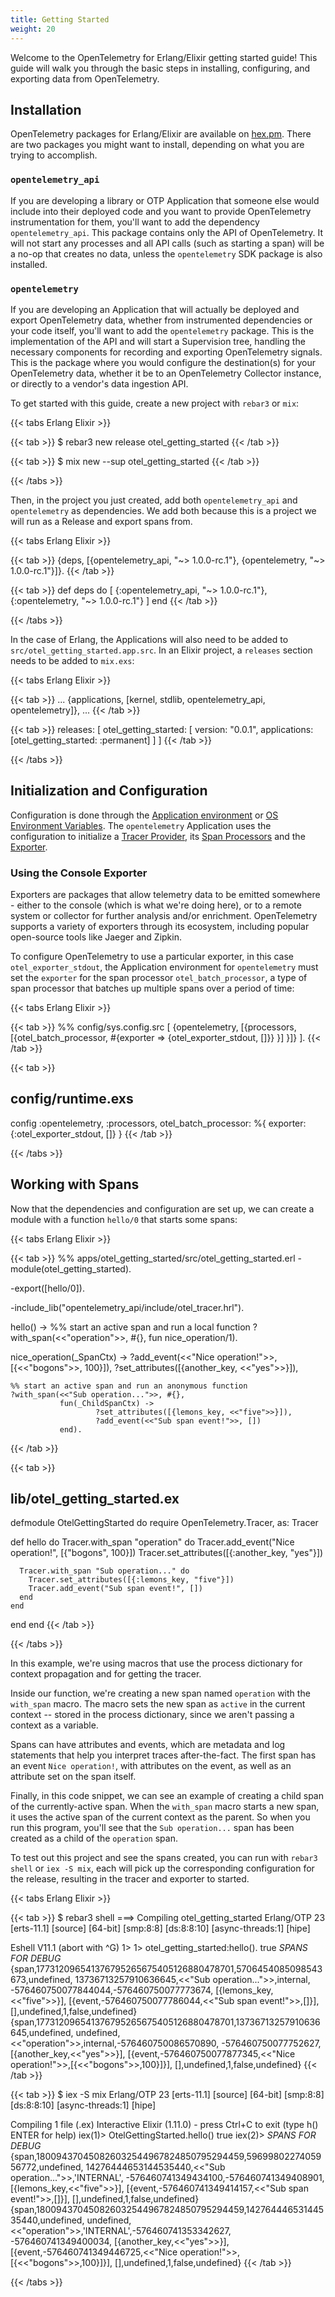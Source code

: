 ```yaml
---
title: Getting Started
weight: 20
---
```


Welcome to the OpenTelemetry for Erlang/Elixir getting started guide! This guide
will walk you through the basic steps in installing, configuring, and exporting data
from OpenTelemetry.

## Installation

OpenTelemetry packages for Erlang/Elixir are available on
[hex.pm](https://hex.pm). There are two packages you might want to install,
depending on what you are trying to accomplish.

### `opentelemetry_api`

If you are developing a library or OTP Application that someone else would include
into their deployed code and you want to provide OpenTelemetry instrumentation
for them, you'll want to add the dependency `opentelemetry_api`. This package contains
only the API of OpenTelemetry. It will not start any processes and all API calls
(such as starting a span) will be a no-op that creates no data, unless the
`opentelemetry` SDK package is also installed.

### `opentelemetry`

If you are developing an Application that will actually be deployed and export
OpenTelemetry data, whether from instrumented dependencies or your code itself,
you'll want to add the `opentelemetry` package. This is the implementation of the
API and will start a Supervision tree, handling the necessary components for recording
and exporting OpenTelemetry signals. This is the package where you would configure
the destination(s) for your OpenTelemetry data, whether it be to an OpenTelemetry
Collector instance, or directly to a vendor's data ingestion API.

To get started with this guide, create a new project with `rebar3` or `mix`:

{{< tabs Erlang Elixir >}}

{{< tab >}}
$ rebar3 new release otel_getting_started
{{< /tab >}}

{{< tab >}}
$ mix new --sup otel_getting_started
{{< /tab >}}

{{< /tabs >}}


Then, in the project you just created, add both `opentelemetry_api` and
`opentelemetry` as dependencies. We add both because this is a project we will
run as a Release and export spans from.

{{< tabs Erlang Elixir >}}

{{< tab >}}
{deps, [{opentelemetry_api, "~> 1.0.0-rc.1"}, 
        {opentelemetry, "~> 1.0.0-rc.1"}]}.
{{< /tab >}}

{{< tab >}}
def deps do
  [
    {:opentelemetry_api, "~> 1.0.0-rc.1"},
    {:opentelemetry, "~> 1.0.0-rc.1"}
  ]
end
{{< /tab >}}

{{< /tabs >}}

In the case of Erlang, the Applications will also need to be added to
`src/otel_getting_started.app.src`. In an Elixir project, a `releases`
section needs to be added to `mix.exs`: 

{{< tabs Erlang Elixir >}}

{{< tab >}}
...
{applications, [kernel,
                stdlib,
                opentelemetry_api,
                opentelemetry]},
...
{{< /tab >}}

{{< tab >}}
releases: [
  otel_getting_started: [
    version: "0.0.1",
    applications: [otel_getting_started: :permanent]
  ]
]
{{< /tab >}}

{{< /tabs >}}

## Initialization and Configuration

Configuration is done through the [Application
environment](https://erlang.org/doc/design_principles/applications.html#configuring-an-application)
or [OS Environment
Variables](https://github.com/open-telemetry/opentelemetry-specification/blob/main/specification/sdk-environment-variables.md). The
`opentelemetry` Application uses the configuration to initialize a [Tracer
Provider](https://hexdocs.pm/opentelemetry_api/otel_tracer_provider.html), its
[Span Processors](https://hexdocs.pm/opentelemetry/otel_span_processor.html) and
the [Exporter](https://hexdocs.pm/opentelemetry/otel_exporter.html).

### Using the Console Exporter

Exporters are packages that allow telemetry data to be emitted somewhere -
either to the console (which is what we're doing here), or to a remote system or
collector for further analysis and/or enrichment. OpenTelemetry supports a
variety of exporters through its ecosystem, including popular open-source tools
like Jaeger and Zipkin.

To configure OpenTelemetry to use a particular exporter, in this case
`otel_exporter_stdout`, the Application environment for `opentelemetry` must
set the `exporter` for the span processor `otel_batch_processor`, a type
of span processor that batches up multiple spans over a period of time:

{{< tabs Erlang Elixir >}}

{{< tab >}}
%% config/sys.config.src
[
 {opentelemetry,
  [{processors, [{otel_batch_processor,
                  #{exporter => {otel_exporter_stdout, []}}
                 }]
   }]}
].
{{< /tab >}}

{{< tab >}}
## config/runtime.exs
config :opentelemetry, :processors,
  otel_batch_processor: %{
    exporter: {:otel_exporter_stdout, []}
  }
{{< /tab >}}

{{< /tabs >}}

## Working with Spans

Now that the dependencies and configuration are set up, we can create a module with
a function `hello/0` that starts some spans:

{{< tabs Erlang Elixir >}}

{{< tab >}}
%% apps/otel_getting_started/src/otel_getting_started.erl
-module(otel_getting_started).

-export([hello/0]).

-include_lib("opentelemetry_api/include/otel_tracer.hrl").

hello() ->
    %% start an active span and run a local function
    ?with_span(<<"operation">>, #{}, fun nice_operation/1).

nice_operation(_SpanCtx) ->
    ?add_event(<<"Nice operation!">>, [{<<"bogons">>, 100}]),
    ?set_attributes([{another_key, <<"yes">>}]),

    %% start an active span and run an anonymous function
    ?with_span(<<"Sub operation...">>, #{},
               fun(_ChildSpanCtx) ->
                       ?set_attributes([{lemons_key, <<"five">>}]),
                       ?add_event(<<"Sub span event!">>, [])
               end).
{{< /tab >}}

{{< tab >}}
## lib/otel_getting_started.ex
defmodule OtelGettingStarted do
  require OpenTelemetry.Tracer, as: Tracer

  def hello do
    Tracer.with_span "operation" do
      Tracer.add_event("Nice operation!", [{"bogons", 100}])
      Tracer.set_attributes([{:another_key, "yes"}])

      Tracer.with_span "Sub operation..." do
        Tracer.set_attributes([{:lemons_key, "five"}])
        Tracer.add_event("Sub span event!", [])
      end
    end
  end
end
{{< /tab >}}

{{< /tabs >}}

In this example, we're using macros that use the process dictionary for
context propagation and for getting the tracer.

Inside our function, we're creating a new span named `operation` with the
`with_span` macro. The macro sets the new span as `active` in the current
context -- stored in the process dictionary, since we aren't passing a
context as a variable. 

Spans can have attributes and events, which are metadata and log statements that
help you interpret traces after-the-fact. The first span has an event `Nice
operation!`, with attributes on the event, as well as an attribute set on the
span itself. 

Finally, in this code snippet, we can see an example of creating a child span of
the currently-active span. When the `with_span` macro starts a new span, it uses
the active span of the current context as the parent. So when you run this program,
you'll see that the `Sub operation...` span has been created as a child of the
`operation` span.

To test out this project and see the spans created, you can run with `rebar3
shell` or `iex -S mix`, each will pick up the corresponding configuration for
the release, resulting in the tracer and exporter to started.

{{< tabs Erlang Elixir >}}

{{< tab >}}
$ rebar3 shell
===> Compiling otel_getting_started
Erlang/OTP 23 [erts-11.1] [source] [64-bit] [smp:8:8] [ds:8:8:10] [async-threads:1] [hipe]

Eshell V11.1  (abort with ^G)
1>
1> otel_getting_started:hello().
true
*SPANS FOR DEBUG*
{span,177312096541376795265675405126880478701,5706454085098543673,undefined,
      13736713257910636645,<<"Sub operation...">>,internal,
      -576460750077844044,-576460750077773674,
      [{lemons_key,<<"five">>}],
      [{event,-576460750077786044,<<"Sub span event!">>,[]}],
      [],undefined,1,false,undefined}
{span,177312096541376795265675405126880478701,13736713257910636645,undefined,
      undefined,<<"operation">>,internal,-576460750086570890,
      -576460750077752627,
      [{another_key,<<"yes">>}],
      [{event,-576460750077877345,<<"Nice operation!">>,[{<<"bogons">>,100}]}],
      [],undefined,1,false,undefined}
{{< /tab >}}

{{< tab >}}
$ iex -S mix
Erlang/OTP 23 [erts-11.1] [source] [64-bit] [smp:8:8] [ds:8:8:10] [async-threads:1] [hipe]

Compiling 1 file (.ex)
Interactive Elixir (1.11.0) - press Ctrl+C to exit (type h() ENTER for help)
iex(1)> OtelGettingStarted.hello()
true
iex(2)> 
*SPANS FOR DEBUG*
{span,180094370450826032544967824850795294459,5969980227405956772,undefined,
      14276444653144535440,<<"Sub operation...">>,'INTERNAL',
      -576460741349434100,-576460741349408901,
      [{lemons_key,<<"five">>}],
      [{event,-576460741349414157,<<"Sub span event!">>,[]}],
      [],undefined,1,false,undefined}
{span,180094370450826032544967824850795294459,14276444653144535440,undefined,
      undefined,<<"operation">>,'INTERNAL',-576460741353342627,
      -576460741349400034,
      [{another_key,<<"yes">>}],
      [{event,-576460741349446725,<<"Nice operation!">>,[{<<"bogons">>,100}]}],
      [],undefined,1,false,undefined}
{{< /tab >}}

{{< /tabs >}}
